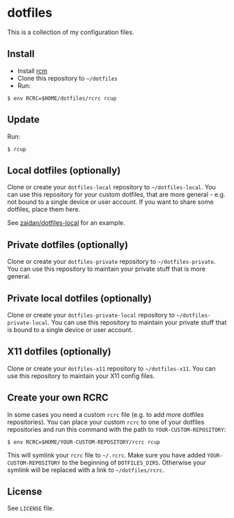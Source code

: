 # dotfiles
This is a collection of my configuration files.

## Install

* Install [rcm](https://github.com/thoughtbot/rcm)
* Clone this repository to `~/dotfiles`
* Run:
```shell
$ env RCRC=$HOME/dotfiles/rcrc rcup
```

## Update

Run:

```shell
$ rcup
```

## Local dotfiles (optionally)
Clone or create your `dotfiles-local` repository to `~/dotfiles-local`.  You
can use this repository for your custom dotfiles, that are more general - e.g.
not bound to a single device or user account. If you want to share some
dotfiles, place them here.

See [zaidan/dotfiles-local](https://github.com/zaidan/dotfiles-local) for an example.

## Private dotfiles (optionally)
Clone or create your `dotfiles-private` repository to `~/dotfiles-private`.
You can use this repository to maintain your private stuff that is more
general.

## Private local dotfiles (optionally)
Clone or create your `dotfiles-private-local` repository to
`~/dotfiles-private-local`.  You can use this repository to maintain your
private stuff that is bound to a single device or user account.

## X11 dotfiles (optionally)
Clone or create your `dotfiles-x11` repository to
`~/dotfiles-x11`.  You can use this repository to maintain your
X11 config files.

## Create your own RCRC
In some cases you need a custom `rcrc` file (e.g. to add more dotfiles
repositories).  You can place your custom `rcrc` to one of your dotfiles
repositories and run this command with the path to `YOUR-CUSTOM-REPOSITORY`:

```shell
$ env RCRC=$HOME/YOUR-CUSTOM-REPOSITORY/rcrc rcup
```

This will symlink your `rcrc` file to `~/.rcrc`. Make sure you have added
`YOUR-CUSTOM-REPOSITORY` to the beginning of `DOTFILES_DIRS`. Otherwise your
symlink will be replaced with a link to `~/dotfiles/rcrc`.

## License

See `LICENSE` file.
